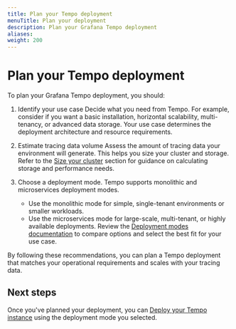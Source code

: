 ```yaml
---
title: Plan your Tempo deployment
menuTitle: Plan your deployment
description: Plan your Grafana Tempo deployment
aliases:
weight: 200
---
```


# Plan your Tempo deployment

To plan your Grafana Tempo deployment, you should:

1. Identify your use case
   Decide what you need from Tempo. For example, consider if you want a basic installation, horizontal scalability, multi-tenancy, or advanced data storage. Your use case determines the deployment architecture and resource requirements.

2. Estimate tracing data volume
   Assess the amount of tracing data your environment will generate. This helps you size your cluster and storage.
   Refer to the [Size your cluster](./size/) section for guidance on calculating storage and performance needs.

3. Choose a deployment mode.
   Tempo supports monolithic and microservices deployment modes.

   - Use the monolithic mode for simple, single-tenant environments or smaller workloads.
   - Use the microservices mode for large-scale, multi-tenant, or highly available deployments.
     Review the [Deployment modes documentation](./deployment-modes/) to compare options and select the best fit for your use case.

By following these recommendations, you can plan a Tempo deployment that matches your operational requirements and scales with your tracing data.

## Next steps

Once you've planned your deployment, you can [Deploy your Tempo instance](../setup-tempo/deploy/) using the deployment mode you selected.
